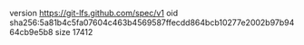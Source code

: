 version https://git-lfs.github.com/spec/v1
oid sha256:5a81b4c5fa07604c463b4569587ffecdd864bcb10277e2002b97b9464cb9e5b8
size 17412
